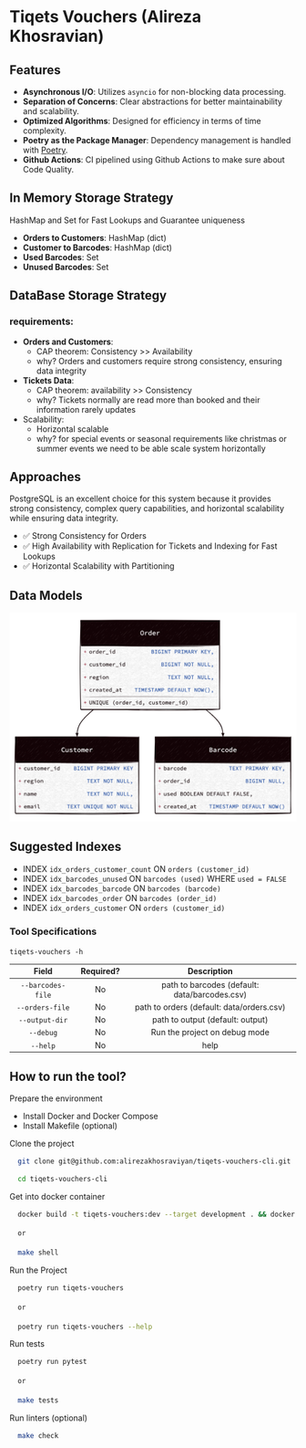 # Tiqets Vouchers (Alireza Khosravian)

## Features

- **Asynchronous I/O**: Utilizes `asyncio` for non-blocking data processing.
- **Separation of Concerns**: Clear abstractions for better maintainability and scalability.
- **Optimized Algorithms**: Designed for efficiency in terms of time complexity.
- **Poetry as the Package Manager**: Dependency management is handled with [Poetry](https://python-poetry.org/).
- **Github Actions**: CI pipelined using Github Actions to make sure about Code Quality.

## In Memory Storage Strategy

HashMap and Set for Fast Lookups and Guarantee uniqueness
   - **Orders to Customers**: HashMap (dict)
   - **Customer to Barcodes**: HashMap (dict)
   - **Used Barcodes**: Set
   - **Unused Barcodes**: Set

## DataBase Storage Strategy

### requirements:

- **Orders and Customers**: 
  - CAP theorem: Consistency >> Availability
  - why? Orders and customers require strong consistency, ensuring data integrity
- **Tickets Data**: 
  - CAP theorem: availability  >> Consistency
  - why? Tickets normally are read more than booked and their information rarely updates
- Scalability: 
  - Horizontal scalable
  - why? for special events or seasonal requirements like christmas or summer events we need to be able scale system horizontally 

## Approaches
PostgreSQL is an excellent choice for this system because it provides strong consistency, complex query capabilities, and horizontal scalability while ensuring data integrity.

- ✅ Strong Consistency for Orders 
- ✅ High Availability with Replication for Tickets and Indexing for Fast Lookups
- ✅ Horizontal Scalability with Partitioning 

## Data Models

![Data Model](data/data-model.png)


## Suggested Indexes

- INDEX `idx_orders_customer_count` ON `orders (customer_id)`
- INDEX `idx_barcodes_unused` ON `barcodes (used)` WHERE `used = FALSE`
- INDEX `idx_barcodes_barcode` ON `barcodes (barcode)`
- INDEX `idx_barcodes_order` ON `barcodes (order_id)`
- INDEX `idx_orders_customer` ON `orders (customer_id)`

### Tool Specifications

`tiqets-vouchers -h`

|       Field       | Required? |                  Description                  |
|:-----------------:|:---------:|:---------------------------------------------:|
| `--barcodes-file` |    No     | path to barcodes (default: data/barcodes.csv) |
|  `--orders-file`  |    No     |   path to orders (default: data/orders.csv)   |
|  `--output-dir`   |    No     |       path to output (default: output)        |
|     `--debug`     |    No     |         Run the project on debug mode         |
|     `--help`      |    No     |                     help                      |


## How to run the tool?

Prepare the environment

- Install Docker and Docker Compose
- Install Makefile (optional)

Clone the project
```bash
  git clone git@github.com:alirezakhosraviyan/tiqets-vouchers-cli.git
```

```bash
  cd tiqets-vouchers-cli
```
Get into docker container

```bash
  docker build -t tiqets-vouchers:dev --target development . && docker run --rm -it -v ./data:/home/tiqets/input -v ./output:/home/tiqets/output tiqets-vouchers:dev /bin/sh
  
  or
  
  make shell
```

Run the Project
```bash
  poetry run tiqets-vouchers
  
  or
  
  poetry run tiqets-vouchers --help
```

Run tests
```bash
  poetry run pytest
  
  or
  
  make tests
```

Run linters (optional)
```bash
  make check
```
